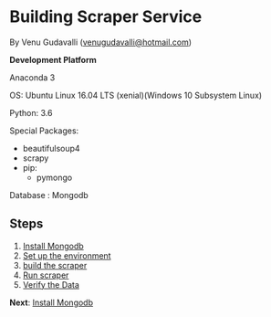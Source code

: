 # Building Scraper Service

By Venu Gudavalli (<venugudavalli@hotmail.com>)


**Development Platform**

Anaconda 3

OS: Ubuntu Linux 16.04 LTS (xenial)(Windows 10 Subsystem Linux)

Python: 3.6

  Special Packages: 
	
- beautifulsoup4
- scrapy
- pip:
	- pymongo
          
Database : Mongodb 

## Steps

1. [Install Mongodb](01-Mongodb.md)
1. [Set up the environment](02-setup_Environment.md)
1. [build the scraper](03-Build_scraper.md)
1. [Run scraper](04-Run_Scraper.md)
1. [Verify the Data](05-view-data.md)


**Next**: [Install Mongodb](01-Mongodb.md)
